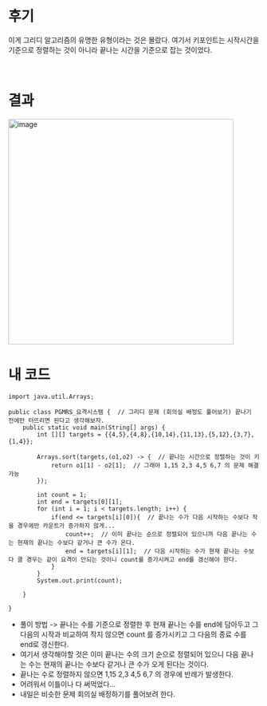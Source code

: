 # 후기
이게 그리디 알고리즘의 유명한 유형이라는 것은 몰랐다.
여기서 키포인트는 시작시간을 기준으로 정렬하는 것이 아니라 끝나는 시간을 기준으로 잡는 것이었다. 

<br>

# 결과
<img width="452" alt="image" src="https://github.com/Ryeohwan/ReQuiz_Quiz/assets/73810834/855930df-85ea-4b61-a854-243892dec45c">

<br>

# 내 코드
```
import java.util.Arrays;

public class PGMRS_요격시스템 {  // 그리디 문제 (회의실 배정도 풀어보기) 끝나기 전에만 터뜨리면 된다고 생각해보자.
    public static void main(String[] args) {
        int [][] targets = {{4,5},{4,8},{10,14},{11,13},{5,12},{3,7},{1,4}};

        Arrays.sort(targets,(o1,o2) -> {  // 끝나는 시간으로 정렬하는 것이 키
            return o1[1] - o2[1];  // 그래야 1,15 2,3 4,5 6,7 의 문제 해결 가능
        });

        int count = 1;
        int end = targets[0][1];
        for (int i = 1; i < targets.length; i++) {
            if(end <= targets[i][0]){  // 끝나는 수가 다음 시작하는 수보다 작을 경우에만 카운트가 증가하지 않게...
                count++;  // 이미 끝나는 순으로 정렬되어 있으니까 다음 끝나는 수는 현재의 끝나는 수보다 같거나 큰 수가 온다.
                end = targets[i][1];  // 다음 시작하는 수가 현재 끝나는 수보다 클 경우는 같이 요격이 안되는 것이니 count를 증가시켜고 end를 갱신해야 한다.
            }
        }
        System.out.print(count);

    }

}
```

- 풀이 방법 -> 끝나는 수를 기준으로 정렬한 후 현재 끝나는 수를 end에 담아두고 그 다음의 시작과 비교하여 작지 않으면 count 를 증가시키고 그 다음의 종료 수를 end로 갱신한다.
- 여기서 생각해야할 것은 이미 끝나는 수의 크기 순으로 정렬되어 있으니 다음 끝나는 수는 현재의 끝나는 수보다 같거나 큰 수가 오게 된다는 것이다.
- 끝나는 수로 정렬하지 않으면 1,15 2,3 4,5 6,7 의 경우에 반례가 발생한다.
- 어려워서 이틀이나 다 써먹었다...
- 내일은 비슷한 문제 회의실 배정하기를 풀어보려 한다.